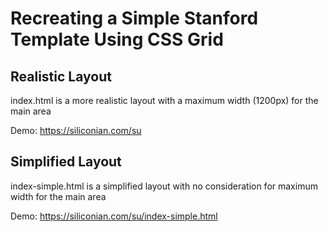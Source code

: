 # Recreating a Simple Stanford Template Using CSS Grid

## Realistic Layout
index.html is a more realistic layout with a maximum width (1200px) for the main area

Demo: https://siliconian.com/su

## Simplified Layout
index-simple.html is a simplified layout with no consideration for maximum width for the main area

Demo: https://siliconian.com/su/index-simple.html
